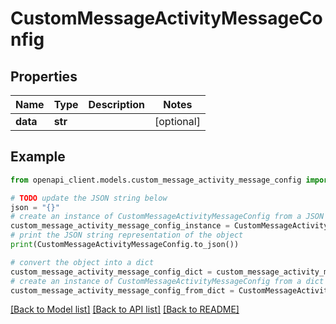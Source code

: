 # CustomMessageActivityMessageConfig


## Properties

Name | Type | Description | Notes
------------ | ------------- | ------------- | -------------
**data** | **str** |  | [optional] 

## Example

```python
from openapi_client.models.custom_message_activity_message_config import CustomMessageActivityMessageConfig

# TODO update the JSON string below
json = "{}"
# create an instance of CustomMessageActivityMessageConfig from a JSON string
custom_message_activity_message_config_instance = CustomMessageActivityMessageConfig.from_json(json)
# print the JSON string representation of the object
print(CustomMessageActivityMessageConfig.to_json())

# convert the object into a dict
custom_message_activity_message_config_dict = custom_message_activity_message_config_instance.to_dict()
# create an instance of CustomMessageActivityMessageConfig from a dict
custom_message_activity_message_config_from_dict = CustomMessageActivityMessageConfig.from_dict(custom_message_activity_message_config_dict)
```
[[Back to Model list]](../README.md#documentation-for-models) [[Back to API list]](../README.md#documentation-for-api-endpoints) [[Back to README]](../README.md)


